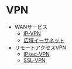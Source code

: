 # VPN

- WANサービス
  - [IP-VPN](./ip-vpn.md)
  - [広域イーサネット](./wide-area-ethernet.md)
- リモートアクセスVPN
  - [IPsec-VPN](./ipsec.md)
  - [SSL-VPN](./ssl-vpn.md)
